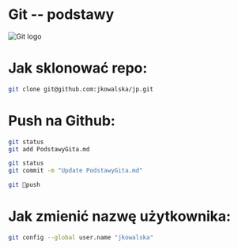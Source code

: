 # Git -- podstawy

![Git logo](http://static.blog.wirone.info/2012/02/Git-logo.png)

# Jak sklonować repo:

```sh
git clone git@github.com:jkowalska/jp.git
```
# Push na Github:

```sh
git status
git add PodstawyGita.md

git status
git commit -m "Update PodstawyGita.md"

git push
```
# Jak zmienić nazwę użytkownika:

```sh
git config --global user.name "jkowalska"
```



